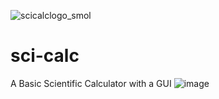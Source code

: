 ![scicalclogo_smol](https://user-images.githubusercontent.com/68178267/202843201-fff0c484-19c5-4038-a652-52c2e41ddbbe.png)
# sci-calc
A Basic Scientific Calculator with a GUI
![image](https://user-images.githubusercontent.com/68178267/202622442-6be78594-63c5-42c7-9db1-eb5f8158465b.png)
